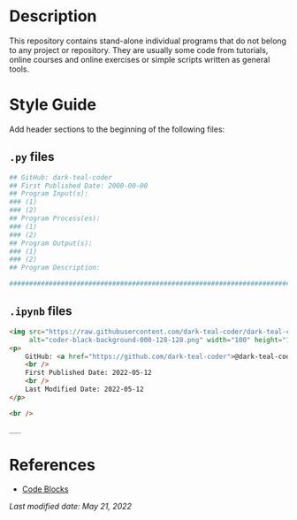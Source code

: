 # Description

This repository contains stand-alone individual programs that do not belong to any project or repository. They are usually some code from tutorials, online courses and online exercises or simple scripts written as general tools.

# Style Guide

Add header sections to the beginning of the following files:

## ```.py``` files

```python
## GitHub: dark-teal-coder 
## First Published Date: 2000-00-00
## Program Input(s): 
### (1) 
### (2)
## Program Process(es): 
### (1)  
### (2)  
## Program Output(s): 
### (1)  
### (2)  
## Program Description:  

####################################################################################################
```

## ```.ipynb``` files 

```markdown
<img src="https://raw.githubusercontent.com/dark-teal-coder/dark-teal-coder/main/images/coder-no-background-000-128-128.png" 
     alt="coder-black-background-000-128-128.png" width="100" height="100" align="right" style="margin:0px 5%; padding: 5px;">
<p>
	GitHub: <a href="https://github.com/dark-teal-coder">@dark-teal-coder</a>
	<br />
	First Published Date: 2022-05-12
	<br />
	Last Modified Date: 2022-05-12
</p>

<br />

___
```

# References
- [Code Blocks](https://rdmd.readme.io/docs/code-blocks)

*Last modified date: May 21, 2022*

